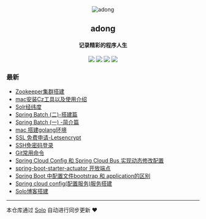 <p align="center"><img alt="adong" src="https://avatars2.githubusercontent.com/u/17808661?v=4"></p><h2 align="center">
adong
</h2>

<h4 align="center">记录精彩的程序人生</h4>
<p align="center"><a title="adong" target="_blank" href="https://github.com/adongs/solo-blog"><img src="https://img.shields.io/github/last-commit/adongs/solo-blog.svg?style=flat-square&color=FF9900"></a>
<a title="GitHub repo size in bytes" target="_blank" href="https://github.com/adongs/solo-blog"><img src="https://img.shields.io/github/repo-size/adongs/solo-blog.svg?style=flat-square"></a>
<a title="Solo Version" target="_blank" href="https://github.com/b3log/solo/releases"><img src="https://img.shields.io/badge/solo-3.6.4-f1e05a.svg?style=flat-square&color=blueviolet"></a>
<a title="Hits" target="_blank" href="https://github.com/b3log/hits"><img src="https://hits.b3log.org/adongs/solo-blog.svg"></a></p>

### 最新

* [Zookeeper集群搭建](https://adongs.com/articles/2019/09/05/1567670501099.html)
* [mac安装Cz工具以及使用介绍](https://adongs.com/articles/2019/09/04/1567587385010.html)
* [Solr经纬度](https://adongs.com/articles/2019/09/04/1567585556354.html)
* [Spring Batch (二)-搭建篇](https://adongs.com/articles/2019/08/30/1567132951228.html)
* [Spring Batch (一) -简介篇](https://adongs.com/articles/2019/08/15/1565849267073.html)
* [mac 搭建golang环境](https://adongs.com/articles/2019/08/13/1565671165076.html)
* [SSL 免费申请-Letsencrypt](https://adongs.com/articles/2019/08/12/1565606243689.html)
* [SSH免密码登录](https://adongs.com/articles/2019/08/12/1565601682328.html)
* [Git常用命令](https://adongs.com/articles/2019/07/31/1564564281860.html)
* [Spring Cloud Config 和 Spring Cloud Bus 实现动态修改配置](https://adongs.com/articles/2019/07/23/1563870080765.html)
* [spring-boot-starter-actuator 开放端点](https://adongs.com/articles/2019/07/23/1563867506462.html)
* [Spring Boot 中配置文件bootstrap 和 application的区别](https://adongs.com/articles/2019/07/22/1563789226071.html)
* [Spring cloud config(配置服务)服务搭建](https://adongs.com/articles/2019/07/22/1563785103493.html)
* [Solo博客搭建](https://adongs.com/articles/2019/07/19/1563518672127.html)



---

本仓库通过 [Solo](https://github.com/b3log/solo) 自动进行同步更新 ❤️ 